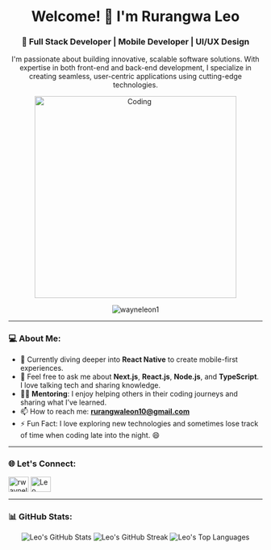 <h1 align="center">Welcome! 👋 I'm Rurangwa Leo</h1>

<h3 align="center">
  🚀 Full Stack Developer | Mobile Developer | UI/UX Design
</h3>

<p align="center">
  I'm passionate about building innovative, scalable software solutions. With expertise in both front-end and back-end development, I specialize in creating seamless, user-centric applications using cutting-edge technologies.
</p>

<p align="center">
  <img align="center" alt="Coding" width="400" src="https://cdn.sanity.io/images/ordgikwe/production/a830c5182852e35bcd0dc07b90122f07ecd15f48-700x525.gif?w=700&h=525&auto=format"/>
</p>

<p align="center">
  <img src="https://komarev.com/ghpvc/?username=wayneleon1&label=Profile%20views&color=0e75b6&style=flat-square" alt="wayneleon1" />
</p>

---

### 💻 About Me:
- 🌱 Currently diving deeper into **React Native** to create mobile-first experiences.
- 💬 Feel free to ask me about **Next.js**, **React.js**, **Node.js**, and **TypeScript**. I love talking tech and sharing knowledge.
- 👨‍🏫 **Mentoring**: I enjoy helping others in their coding journeys and sharing what I’ve learned.
- 📫 How to reach me: **rurangwaleon10@gmail.com**
- ⚡ Fun Fact: I love exploring new technologies and sometimes lose track of time when coding late into the night. 😄

---

### 🌐 Let's Connect:

<p align="left">
  <a href="https://twitter.com/rwayneleon1" target="blank"><img align="center" src="https://raw.githubusercontent.com/rahuldkjain/github-profile-readme-generator/master/src/images/icons/Social/twitter.svg" alt="rwayneleon1" height="30" width="40" /></a>
  <a href="https://www.linkedin.com/in/leo-rurangwa-a67136205/" target="blank"><img align="center" src="https://raw.githubusercontent.com/rahuldkjain/github-profile-readme-generator/master/src/images/icons/Social/linked-in-alt.svg" alt="Leo Rurangwa on LinkedIn" height="30" width="40" /></a>
</p>


---

### 📊 GitHub Stats:
<p align="center">
  <img src="https://github-readme-stats.vercel.app/api?username=wayneleon1&theme=github_dark&hide_border=false&include_all_commits=false&count_private=false" alt="Leo's GitHub Stats"/>
  <img src="https://github-readme-streak-stats.herokuapp.com/?user=wayneleon1&theme=github_dark&hide_border=false" alt="Leo's GitHub Streak"/>
  <img src="https://github-readme-stats.vercel.app/api/top-langs/?username=wayneleon1&theme=github_dark&hide_border=false&include_all_commits=false&count_private=false&layout=compact" alt="Leo's Top Languages"/>
</p>

